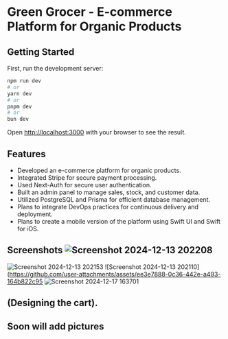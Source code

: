 # Green Grocer - E-commerce Platform for Organic Products

## Getting Started

First, run the development server:

```bash
npm run dev
# or
yarn dev
# or
pnpm dev
# or
bun dev
```

Open [http://localhost:3000](http://localhost:3000) with your browser to see the result.

## Features

- Developed an e-commerce platform for organic products.
- Integrated Stripe for secure payment processing.
- Used Next-Auth for secure user authentication.
- Built an admin panel to manage sales, stock, and customer data.
- Utilized PostgreSQL and Prisma for efficient database management.
- Plans to integrate DevOps practices for continuous delivery and deployment.
- Plans to create a mobile version of the platform using Swift UI and Swift for iOS.


## Screenshots ![Screenshot 2024-12-13 202208](https://github.com/user-attachments/assets/44539a61-436c-4d76-a8ba-442ec1172e84)
![Screenshot 2024-12-13 202153](https://github.com/user-attachments/assets/5724c9b8-06be-4649-b09f-750bd9d51c6e)
![Screenshot 2024-12-13 202110](https://github.com/user-attachments/assets/ee3e7888-0c36-442e-a493-164b822c95
![Screenshot 2024-12-17 163701](https://github.com/user-attachments/assets/e48b8244-f1c1-46dd-a906-05f40eb56ef1)

## (Designing the cart).
## Soon will add pictures
